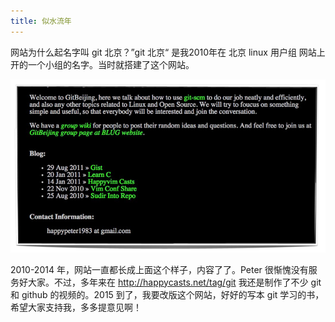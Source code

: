 ```yaml
---
title: 似水流年
---
```


网站为什么起名字叫 git 北京？”git 北京“ 是我2010年在 北京 linux 用户组 网站上开的一个小组的名字。当时就搭建了这个网站。

![](images/history/old_look.png)


2010-2014 年，网站一直都长成上面这个样子，内容了了。Peter 很惭愧没有服务好大家。不过，多年来在 <http://happycasts.net/tag/git> 我还是制作了不少 git 和 github 的视频的。2015 到了，我要改版这个网站，好好的写本 git 学习的书，希望大家支持我，多多提意见啊！

